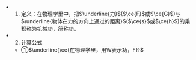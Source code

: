 -
  1. 定义：在物理学里中，把$\underline{力}$($\ce{F}$或$\ce{G}$)与$\underline{物体在力的方向上通过的距离}$($\ce{s}$或$\ce{h}$)的乘积称为机械功，简称功。
-
  2. 计算公式
	- ①$\underline{\ce{在物理学里，用W表示功，F}}$